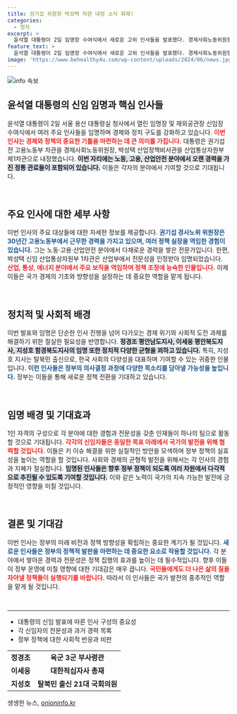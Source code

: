 ```yaml
---
title: 권기섭 위원장 박성택 차관 내정 소식 화제!
categories:
  - 정치
excerpt: >
  윤석열 대통령이 2일 임명장 수여식에서 새로운 고위 인사들을 발표했다. 경제사회노동위원장에 권기섭 전 차관, 산업부 1차관에 박성택 비서관 등 정통 관료들이 발탁됐다. 이보다 더 흥미로운 인물들은? 클릭하여 자세히 알아보세요!
feature_text: >
  윤석열 대통령이 2일 임명장 수여식에서 새로운 고위 인사들을 발표했다. 경제사회노동위원장에 권기섭 전 차관, 산업부 1차관에 박성택 비서관 등 정통 관료들이 발탁됐다. 이보다 더 흥미로운 인물들은? 클릭하여 자세히 알아보세요!
image: 'https://www.behealthy4u.com/wp-content/uploads/2024/06/news.jpg'
---
```


<p><img src="https://www.behealthy4u.com/wp-content/uploads/2024/06/news.jpg" alt="info 속보" /></p>

<h2 data-ke-size="size26">윤석열 대통령의 신임 임명과 핵심 인사들</h2>

<p data-ke-size="size16">윤석열 대통령이 2일 서울 용산 대통령실 청사에서 열린 임명장 및 재외공관장 신임장 수여식에서 여러 주요 인사들을 임명하며 경제와 정치 구도를 강화하고 있습니다. <b><span style="color: #ee2323;">이번 인사는 경제와 정책의 중요한 기틀을 마련하는 데 큰 의미를 가집니다.</span></b> 대통령은 권기섭 전 고용노동부 차관을 경제사회노동위원장, 박성택 산업정책비서관을 산업통상자원부 제1차관으로 내정했습니다. <b><span style="background-color: #21538527;">이번 자리에는 노동, 고용, 산업안전 분야에서 오랜 경력을 가진 정통 관료들이 포함되어 있습니다.</span></b> 이들은 각자의 분야에서 기여할 것으로 기대됩니다.</p>

<p data-ke-size="size16">&nbsp;</p>

<h2 data-ke-size="size26">주요 인사에 대한 세부 사항</h2>

<p data-ke-size="size16">이번 인사의 주요 대상들에 대한 자세한 정보를 제공합니다. <b><span style="color: #1a5490;">권기섭 경사노위 위원장은 30년간 고용노동부에서 근무한 경력을 가지고 있으며, 여러 정책 실장을 역임한 경험이 있습니다.</span></b> 그는 노동·고용·산업안전 분야에서 다채로운 경력을 쌓은 전문가입니다. 한편, 박성택 신임 산업통상자원부 1차관은 산업부에서 전문성을 인정받아 임명되었습니다. <b><span style="color: #ee2323;">산업, 통상, 에너지 분야에서 주요 보직을 역임하며 정책 조정에 능숙한 인물입니다.</span></b> 이제 이들은 국가 경제의 기초와 방향성을 설정하는 데 중요한 역할을 맡게 됩니다.</p>

<p data-ke-size="size16">&nbsp;</p>

<h2 data-ke-size="size26">정치적 및 사회적 배경</h2>

<p data-ke-size="size16">이번 발표와 임명은 단순한 인사 진행을 넘어 다가오는 경제 위기와 사회적 도전 과제를 해결하기 위한 절실한 필요성을 반영합니다. <b><span style="background-color: #21538527;">정경조 평안남도지사, 이세웅 평안북도지사, 지성호 함경북도지사의 임명 또한 정치적 다양한 균형을 꾀하고 있습니다.</span></b> 특히, 지성호 지사는 탈북민 출신으로, 한국 사회의 다양성을 대표하며 기여할 수 있는 귀중한 인물입니다. <b><span style="color: #1a5490;">이런 인사들은 정부의 의사결정 과정에 다양한 목소리를 담아낼 가능성을 높입니다.</span></b> 정부는 이들을 통해 새로운 정책 전환을 기대하고 있습니다.</p>

<p data-ke-size="size16">&nbsp;</p>

<h2 data-ke-size="size26">임명 배경 및 기대효과</h2>

<p data-ke-size="size16">1인 자격의 구성으로 각 분야에 대한 경험과 전문성을 갖춘 인재들이 하나의 팀으로 활동할 것으로 기대됩니다. <b><span style="color: #ee2323;">각각의 신임자들은 동일한 목표 아래에서 국가의 발전을 위해 협력할 것입니다.</span></b> 이들은 키 이슈 해결을 위한 실질적인 방안을 모색하며 정부 정책의 실효성을 높이는 역할을 할 것입니다. 사회와 경제의 균형적 발전을 위해서는 각 인사의 경험과 지혜가 절실합니다. <b><span style="background-color: #21538527;">임명된 인사들은 향후 정부 정책이 되도록 여러 차원에서 다각적으로 추진될 수 있도록 기여할 것입니다.</span></b> 이와 같은 노력이 국가의 지속 가능한 발전에 긍정적인 영향을 미칠 것입니다.</p>

<p data-ke-size="size16">&nbsp;</p>

<h2 data-ke-size="size26">결론 및 기대감</h2>

<p data-ke-size="size16">이번 인사는 정부의 미래 비전과 정책 방향성을 확립하는 중요한 계기가 될 것입니다. <b><span style="color: #1a5490;">새로운 인사들은 정부의 정책적 발판을 마련하는 데 중요한 요소로 작용할 것입니다.</span></b> 각 분야에서 쌓아온 경력과 전문성은 정책 집행의 효과를 높이는 데 필수적입니다. 향후 이들이 정부 운영에 미칠 영향에 대한 기대감은 매우 큽니다. <b><span style="color: #ee2323;">국민들에게도 더 나은 삶의 질을 자아낼 정책들이 실행되기를 바랍니다.</span></b> 따라서 이 인사들은 국가 발전의 중추적인 역할을 맡게 될 것입니다.</p>

<p data-ke-size="size16">&nbsp;</p>

<hr/>

<ul>
    <li>대통령의 신임 발표에 따른 인사 구성의 중요성</li>
    <li>각 신임자의 전문성과 과거 경력 목록</li>
    <li>정부 정책에 대한 사회적 반응과 비판</li>
</ul>

<table>
    <tr>
        <td style="text-align: center; height: 17px;"><b>정경조</b></td>
        <td style="text-align: center; height: 17px;"><b>육군 3군 부사령관</b></td>
    </tr>
    <tr>
        <td style="text-align: center; height: 17px;"><b>이세웅</b></td>
        <td style="text-align: center; height: 17px;"><b>대한적십자사 총재</b></td>
    </tr>
    <tr>
        <td style="text-align: center; height: 17px;"><b>지성호</b></td>
        <td style="text-align: center; height: 17px;"><b>탈북민 출신 21대 국회의원</b></td>
    </tr>
</table>
생생한 뉴스, <a href="https://onioninfo.kr" rel="dofollow">onioninfo.kr</a>


